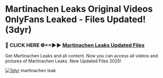 # Martinachen Leaks Original Videos 0nlyFans Leaked - Files Updated! (3dyr)

<h3>🔴 CLICK HERE 🌐==►► <a href="https://tinyurl.com/3hn5wdd3" rel="nofollow">Martinachen Leaks Updated Files</a></h3>

Get Martinachen Leaks and all content. Now you can access all videos and pictures of Martinachen Leaks. New Updated Files 2025!

[![3dyr](https://i.imgur.com/4HnBqBT.gif)](https://tinyurl.com/3hn5wdd3)
martinachen leak